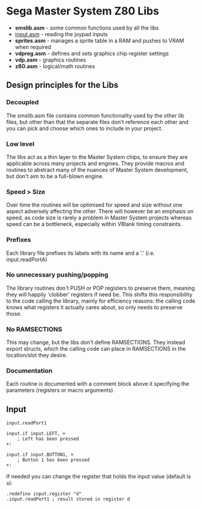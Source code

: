 # Sega Master System Z80 Libs

- **smslib.asm** - some common functions used by all the libs
- [input.asm](#Input) - reading the joypad inputs
- **sprites.asm** - manages a sprite table in a RAM and pushes to VRAM when required
- **vdpreg.asm** - defines and sets graphics chip register settings
- **vdp.asm** - graphics routines
- **z80.asm** - logical/math routines

## Design principles for the Libs

### Decoupled

The smslib.asm file contains common functionality used by the other lib files, but other than that the separate files don't reference each other and you can pick and choose which ones to include in your project.

### Low level

The libs act as a thin layer to the Master System chips, to ensure they are applicable across many projects and engines. They provide macros and routines to abstract many of the nuances of Master System development, but don't aim to be a full-blown engine.

### Speed > Size

Over time the routines will be optimised for speed and size without one aspect adversely affecting the other. There will however be an emphasis on speed, as code size is rarely a problem in Master System projects whereas speed can be a bottleneck, especially within VBlank timing constraints.

### Prefixes

Each library file prefixes its labels with its name and a '.' (i.e. input.readPortA)

### No unnecessary pushing/popping

The library routines don't PUSH or POP registers to preserve them, meaning they will happily 'clobber' registers if need be. This shifts this responsibility to the code calling the library, mainly for efficiency reasons: the calling code knows what registers it actually cares about, so only needs to preserve those.

### No RAMSECTIONS

This may change, but the libs don't define RAMSECTIONS. They instead export structs, which the calling code can place in RAMSECTIONS in the location/slot they desire.

### Documentation

Each routine is documented with a comment block above it specifying the parameters (registers or macro arguments)

## Input

```
input.readPort1

input.if input.LEFT, +
    ; Left has been pressed
+:

input.if input.BUTTON1, +
    ; Button 1 has been pressed
+:

```

If needed you can change the register that holds the input value (default is `a`):

```
.redefine input.register "d"
.input.readPort1 ; result stored in register d
```
